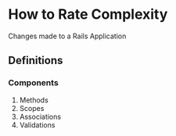 How to Rate Complexity
================================================================================
Changes made to a Rails Application

Definitions
--------------------------------------------------------------------------------
### Components
1. Methods
2. Scopes
3. Associations
4. Validations





